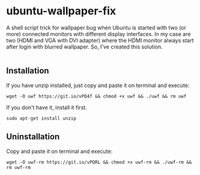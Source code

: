 # ubuntu-wallpaper-fix
A shell script trick for wallpaper bug when Ubuntu is started with two (or more) connected monitors with different display interfaces. In my case are two (HDMI and VGA with DVI adapter) where the HDMI monitor always start after login with blurred wallpaper. So, I've created this solution.

<img src="http://i.giphy.com/F3o0slBN5hUfm.gif" alt="" />

## Installation
If you have unzip installed, just copy and paste it on terminal and execute:
```shell
wget -O uwf https://git.io/vPQ4f && chmod +x uwf && ./uwf && rm uwf
```
If you don't have it, install it first.
```shell
sudo apt-get install unzip
```
## Uninstallation
Copy and paste it on terminal and execute:
```shell
wget -O uwf-rm https://git.io/vPQRL && chmod +x uwf-rm && ./uwf-rm && rm uwf-rm
```
